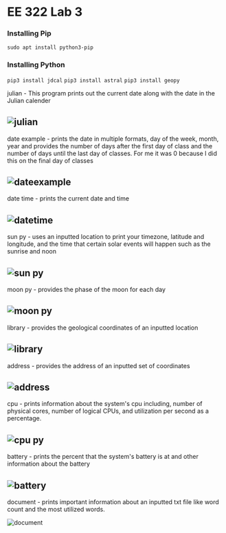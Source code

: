# EE 322 Lab 3

### Installing Pip

`sudo apt install python3-pip`

### Installing Python

`pip3 install jdcal`
`pip3 install astral`
`pip3 install geopy`





julian - This program prints out the current date along with the date in the Julian calender

![julian](https://github.com/Githubpucci/EE-322/assets/116912039/29124a53-9c6f-49ba-af88-e7b7ec2ef629)
---

date example - prints the date in multiple formats, day of the week, month, year and provides the number of days after the first day of class and the number of days until the last day of classes. For me it was 0 because I did this on the final day of classes

![dateexample](https://github.com/Githubpucci/EE-322/assets/116912039/013cdd95-451c-446a-a261-f061d4196508)
---
date time - prints the current date and time

![datetime](https://github.com/Githubpucci/EE-322/assets/116912039/f1a0f26d-3792-462c-9c08-033190e10f52)
---



sun py - uses an inputted location to print your timezone, latitude and longitude, and the time that certain solar events will happen such as the sunrise and noon


![sun py](https://github.com/Githubpucci/EE-322/assets/116912039/c73e1753-867e-4124-9397-df3e05d7e4d1)
---


moon py - provides the phase of the moon for each day 

![moon py](https://github.com/Githubpucci/EE-322/assets/116912039/bd031f8c-293a-4dba-bb62-fabdf207dd60)
---

library - provides the geological coordinates of an inputted location

![library](https://github.com/Githubpucci/EE-322/assets/116912039/d7c21a8e-6ff7-45b9-8e85-5bc38cbcd3a3)
---

address - provides the address of an inputted set of coordinates

![address](https://github.com/Githubpucci/EE-322/assets/116912039/0e276145-8381-4dcc-a802-f1e950c76242)
---


cpu - prints information about the system's cpu including, number of physical cores, number of logical CPUs, and utilization per second as a percentage.

![cpu py](https://github.com/Githubpucci/EE-322/assets/116912039/ed746d25-35d3-4e3e-9470-8e779fe280ab)
---

battery - prints the percent that the system's battery is at and other information about the battery


![battery](https://github.com/Githubpucci/EE-322/assets/116912039/ca904fd5-9b1e-4b50-b737-7f92b38e6616)
---
document - prints important information about an inputted txt file like word count and the most utilized words.

![document](https://github.com/Githubpucci/EE-322/assets/116912039/192dfadb-a9f4-495c-a91c-71f6f601e909)




